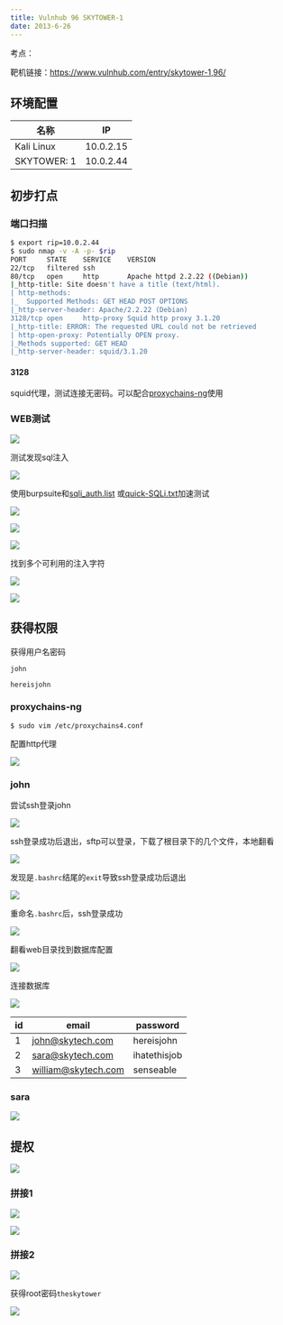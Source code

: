 ```yaml
---
title: Vulnhub 96 SKYTOWER-1
date: 2013-6-26
---
```


考点： 

靶机链接：<https://www.vulnhub.com/entry/skytower-1,96/>
<!--more-->

## 环境配置

| 名称         | IP        |
| ------------ | --------- |
| Kali Linux   | 10.0.2.15 |
| SKYTOWER: 1 | 10.0.2.44 |

## 初步打点

### 端口扫描

```bash
$ export rip=10.0.2.44
$ sudo nmap -v -A -p- $rip
PORT     STATE    SERVICE    VERSION
22/tcp   filtered ssh
80/tcp   open     http       Apache httpd 2.2.22 ((Debian))
|_http-title: Site doesn't have a title (text/html).
| http-methods: 
|_  Supported Methods: GET HEAD POST OPTIONS
|_http-server-header: Apache/2.2.22 (Debian)
3128/tcp open     http-proxy Squid http proxy 3.1.20
|_http-title: ERROR: The requested URL could not be retrieved
| http-open-proxy: Potentially OPEN proxy.
|_Methods supported: GET HEAD
|_http-server-header: squid/3.1.20
```

#### 3128

squid代理，测试连接无密码。可以配合[proxychains-ng](https://www.kali.org/tools/proxychains-ng/)使用

### WEB测试

![](https://www.vulnhub.cn/walkthrough/96/1.webp)

测试发现sql注入

![](https://www.vulnhub.cn/walkthrough/96/2.webp)

使用burpsuite和[sqli_auth.list](https://github.com/melbinkm/SQL-Injection-Payloads/) 或[quick-SQLi.txt](https://github.com/danielmiessler/SecLists/blob/b8b0cde9810a50758e38f311814b4e7bbaece758/Fuzzing/SQLi/quick-SQLi.txt)加速测试

![](https://www.vulnhub.cn/walkthrough/96/3.webp)

![](https://www.vulnhub.cn/walkthrough/96/4.webp)

![](https://www.vulnhub.cn/walkthrough/96/5.webp)

找到多个可利用的注入字符

![](https://www.vulnhub.cn/walkthrough/96/6.webp)



![](https://www.vulnhub.cn/walkthrough/96/7.webp)

## 获得权限

获得用户名密码

`john`

`hereisjohn`

### proxychains-ng

```
$ sudo vim /etc/proxychains4.conf
```

配置http代理

![](https://www.vulnhub.cn/walkthrough/96/8.webp)

### john

尝试ssh登录john

![](https://www.vulnhub.cn/walkthrough/96/9.webp)

ssh登录成功后退出，sftp可以登录，下载了根目录下的几个文件，本地翻看

![](https://www.vulnhub.cn/walkthrough/96/10.webp)

发现是`.bashrc`结尾的`exit`导致ssh登录成功后退出

![](https://www.vulnhub.cn/walkthrough/96/11.webp)

重命名`.bashrc`后，ssh登录成功

![](https://www.vulnhub.cn/walkthrough/96/12.webp)

翻看web目录找到数据库配置

![](https://www.vulnhub.cn/walkthrough/96/13.webp)

连接数据库

![](https://www.vulnhub.cn/walkthrough/96/14.webp)


| id   | email | password            |
| ---- | ----- | ------------------- |
| 1    | john@skytech.com       | hereisjohn |
| 2    |   sara@skytech.com      | ihatethisjob |
| 3    |    william@skytech.com    | senseable |

### sara

![](https://www.vulnhub.cn/walkthrough/96/15.webp)



## 提权

![](https://www.vulnhub.cn/walkthrough/96/16.webp)

### 拼接1

![](https://www.vulnhub.cn/walkthrough/96/17.webp)

![](https://www.vulnhub.cn/walkthrough/96/18.webp)

### 拼接2

![](https://www.vulnhub.cn/walkthrough/96/19.webp)



获得root密码`theskytower`



![](https://www.vulnhub.cn/walkthrough/96/20.webp)
